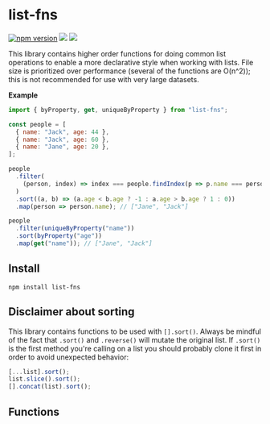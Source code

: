 # list-fns

[![npm version](https://img.shields.io/npm/v/list-fns)](https://npmjs.com/package/list-fns)
![](https://img.shields.io/badge/dependencies-zero-green)
![](https://img.shields.io/bundlephobia/min/list-fns)

This library contains higher order functions for doing common list operations to enable a more declarative style when working with lists. File size is prioritized over performance (several of the functions are O(n^2)); this is not recommended for use with very large datasets.

**Example**

```js
import { byProperty, get, uniqueByProperty } from "list-fns";

const people = [
  { name: "Jack", age: 44 },
  { name: "Jack", age: 60 },
  { name: "Jane", age: 20 },
];

people
  .filter(
    (person, index) => index === people.findIndex(p => p.name === person.name)
  )
  .sort((a, b) => (a.age < b.age ? -1 : a.age > b.age ? 1 : 0))
  .map(person => person.name); // ["Jane", "Jack"]

people
  .filter(uniqueByProperty("name"))
  .sort(byProperty("age"))
  .map(get("name")); // ["Jane", "Jack"]
```

## Install

```
npm install list-fns
```

## Disclaimer about sorting

This library contains functions to be used with `[].sort()`. Always be mindful of the fact that `.sort()` and `.reverse()` will mutate the original list. If `.sort()` is the first method you're calling on a list you should probably clone it first in order to avoid unexpected behavior:

```js
[...list].sort();
list.slice().sort();
[].concat(list).sort();
```

## Functions
